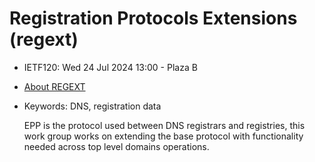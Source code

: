 # Registration Protocols Extensions (regext)
* <IETFschedule>IETF120: Wed 24 Jul 2024 13:00 - Plaza B</IETFschedule>
* [About REGEXT](https://datatracker.ietf.org/group/regext/about/)
* Keywords: DNS, registration data

  EPP is the protocol used between DNS registrars and registries, this work group works on extending the base protocol with functionality needed across top level domains operations.